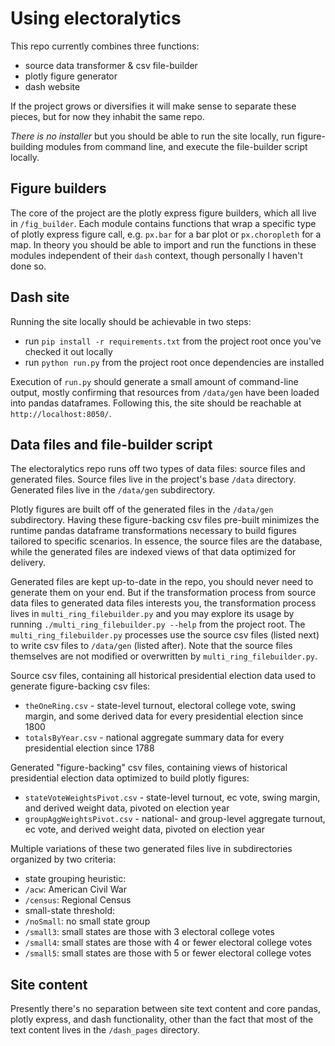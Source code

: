 # Using electoralytics

This repo currently combines three functions:
* source data transformer & csv file-builder
* plotly figure generator 
* dash website

If the project grows or diversifies it will make sense to separate these pieces, but for now they inhabit the same repo.

*There is no installer* but you should be able to run the site locally, run figure-building modules from command line, and execute the file-builder script locally.

## Figure builders

The core of the project are the plotly express figure builders, which all live in `/fig_builder`. Each module contains functions that wrap a specific type of plotly express figure call, e.g. `px.bar` for a bar plot or `px.choropleth` for a map. In theory you should be able to import and run the functions in these modules independent of their `dash` context, though personally I haven't done so. 

## Dash site

Running the site locally should be achievable in two steps:
* run `pip install -r requirements.txt` from the project root once you've checked it out locally
* run `python run.py` from the project root once dependencies are installed

Execution of `run.py` should generate a small amount of command-line output, mostly confirming that resources from `/data/gen` have been loaded into pandas dataframes. Following this, the site should be reachable at `http://localhost:8050/`.

## Data files and file-builder script

The electoralytics repo runs off two types of data files: source files and generated files. Source files live in the project's base `/data` directory. Generated files live in the `/data/gen` subdirectory. 

Plotly figures are built off of the generated files in the `/data/gen` subdirectory. Having these figure-backing csv files pre-built minimizes the runtime pandas dataframe transformations necessary to build figures tailored to specific scenarios. In essence, the source files are the database, while the generated files are indexed views of that data optimized for delivery. 

Generated files are kept up-to-date in the repo, you should never need to generate them on your end. But if the transformation process from source data files to generated data files interests you, the transformation process lives in `multi_ring_filebuilder.py` and you may explore its usage by running `./multi_ring_filebuilder.py --help` from the project root. The `multi_ring_filebuilder.py` processes use the source csv files (listed next) to write csv files to `/data/gen` (listed after). Note that the source files themselves are not modified or overwritten by `multi_ring_filebuilder.py`.

Source csv files, containing all historical presidential election data used to generate figure-backing csv files: 
* `theOneRing.csv` - state-level turnout, electoral college vote, swing margin, and some derived data for every presidential election since 1800
* `totalsByYear.csv` - national aggregate summary data for every presidential election since 1788

Generated "figure-backing" csv files, containing views of historical presidential election data optimized to build plotly figures: 
* `stateVoteWeightsPivot.csv` - state-level turnout, ec vote, swing margin, and derived weight data, pivoted on election year
* `groupAggWeightsPivot.csv` - national- and group-level aggregate turnout, ec vote, and derived weight data, pivoted on election year

Multiple variations of these two generated files live in subdirectories organized by two criteria:
* state grouping heuristic:
 * `/acw`: American Civil War
 * `/census`: Regional Census
* small-state threshold:
 * `/noSmall`: no small state group
 * `/small3`: small states are those with 3 electoral college votes
 * `/small4`: small states are those with 4 or fewer electoral college votes
 * `/small5`: small states are those with 5 or fewer electoral college votes

## Site content

Presently there's no separation between site text content and core pandas, plotly express, and dash functionality, other than the fact that most of the text content lives in the `/dash_pages` directory.
